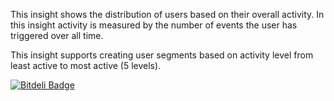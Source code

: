 This insight shows the distribution of users based on their
overall activity. In this insight activity is measured by the number
of events the user has triggered over all time.

This insight supports creating user segments based on activity level
from least active to most active (5 levels).


[![Bitdeli Badge](https://d2weczhvl823v0.cloudfront.net/bitdeli/bd3-mixpanel-activity-distribution/trend.png)](https://bitdeli.com/free "Bitdeli Badge")

